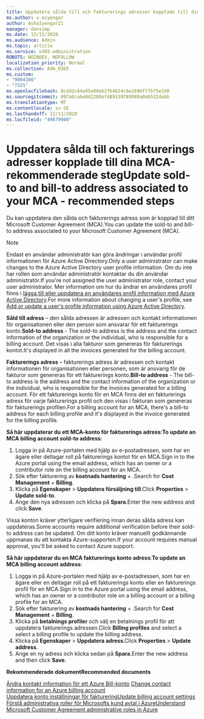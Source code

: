 ```yaml
---
title: Uppdatera sålda till och fakturerings adresser kopplade till dina MCA-rekommenderade steg
ms.author: v-aiyengar
author: AshaIyengar21
manager: dansimp
ms.date: 12/11/2020
ms.audience: Admin
ms.topic: article
ms.service: o365-administration
ROBOTS: NOINDEX, NOFOLLOW
localization_priority: Normal
ms.collection: Adm_O365
ms.custom:
- "9004166"
- "7325"
ms.openlocfilehash: 8cdd2c64a95e88eb2fb4624c6e2696f77b75e198
ms.sourcegitcommit: 097a8cabe0d2280af489159789988a0ab532dabb
ms.translationtype: MT
ms.contentlocale: sv-SE
ms.lasthandoff: 12/11/2020
ms.locfileid: "49679980"
---
```

# <a name="update-sold-to-and-bill-to-address-associated-to-your-mca---recommended-steps"></a><span data-ttu-id="a811b-102">Uppdatera sålda till och fakturerings adresser kopplade till dina MCA-rekommenderade steg</span><span class="sxs-lookup"><span data-stu-id="a811b-102">Update sold-to and bill-to address associated to your MCA - recommended steps</span></span>

<span data-ttu-id="a811b-103">Du kan uppdatera den sålda och fakturerings adress som är kopplad till ditt Microsoft Customer Agreement (MCA).</span><span class="sxs-lookup"><span data-stu-id="a811b-103">You can update the sold-to and bill-to address associated to your Microsoft Customer Agreement (MCA).</span></span> 

> [!NOTE]
> <span data-ttu-id="a811b-104">Endast en användar administratör kan göra ändringar i användar profil informationen för Azure Active Directory.</span><span class="sxs-lookup"><span data-stu-id="a811b-104">Only a user administrator can make changes to the Azure Active Directory user profile information.</span></span> <span data-ttu-id="a811b-105">Om du inte har rollen som användar administratör kontaktar du din användar administratör.</span><span class="sxs-lookup"><span data-stu-id="a811b-105">If you're not assigned the user administrator role, contact your user administrator.</span></span> <span data-ttu-id="a811b-106">Mer information om hur du ändrar en användares profil finns i [lägga till eller uppdatera en användares profil information med Azure Active Directory](https://docs.microsoft.com/azure/active-directory/fundamentals/active-directory-users-profile-azure-portal).</span><span class="sxs-lookup"><span data-stu-id="a811b-106">For more information about changing a user's profile, see [Add or update a user's profile information using Azure Active Directory](https://docs.microsoft.com/azure/active-directory/fundamentals/active-directory-users-profile-azure-portal).</span></span>

<span data-ttu-id="a811b-107">**Såld till adress** – den sålda adressen är adressen och kontakt informationen för organisationen eller den person som ansvarar för ett fakturerings konto.</span><span class="sxs-lookup"><span data-stu-id="a811b-107">**Sold-to address** - The sold-to address is the address and the contact information of the organization or the individual, who is responsible for a billing account.</span></span> <span data-ttu-id="a811b-108">Det visas i alla fakturor som genereras för fakturerings kontot.</span><span class="sxs-lookup"><span data-stu-id="a811b-108">It's displayed in all the invoices generated for the billing account.</span></span>

<span data-ttu-id="a811b-109">**Fakturerings adress** – fakturerings adress är adressen och kontakt informationen för organisationen eller personen, som är ansvarig för de fakturor som genereras för ett fakturerings konto.</span><span class="sxs-lookup"><span data-stu-id="a811b-109">**Bill-to address** - The bill-to address is the address and the contact information of the organization or the individual, who is responsible for the invoices generated for a billing account.</span></span> <span data-ttu-id="a811b-110">För ett fakturerings konto för en MCA finns det en fakturerings adress för varje fakturerings profil och den visas i fakturan som genereras för fakturerings profilen.</span><span class="sxs-lookup"><span data-stu-id="a811b-110">For a billing account for an MCA, there's a bill-to address for each billing profile and it's displayed in the invoice generated for the billing profile.</span></span>

<span data-ttu-id="a811b-111">**Så här uppdaterar du ett MCA-konto för fakturerings adress**:</span><span class="sxs-lookup"><span data-stu-id="a811b-111">**To update an MCA billing account sold-to address**:</span></span>

1. <span data-ttu-id="a811b-112">Logga in på Azure-portalen med hjälp av e-postadressen, som har en ägare eller deltagar roll på fakturerings kontot för en MCA.</span><span class="sxs-lookup"><span data-stu-id="a811b-112">Sign in to the Azure portal using the email address, which has an owner or a contributor role on the billing account for an MCA.</span></span>
1. <span data-ttu-id="a811b-113">Sök efter fakturering av **kostnads hantering**  +  .</span><span class="sxs-lookup"><span data-stu-id="a811b-113">Search for **Cost Management** + **Billing**.</span></span>
1. <span data-ttu-id="a811b-114">Klicka på **Egenskaper**  >  **Uppdatera försäljning till**.</span><span class="sxs-lookup"><span data-stu-id="a811b-114">Click **Properties** > **Update sold-to**.</span></span>
1. <span data-ttu-id="a811b-115">Ange den nya adressen och klicka på **Spara**.</span><span class="sxs-lookup"><span data-stu-id="a811b-115">Enter the new address and click **Save**.</span></span>

<span data-ttu-id="a811b-116">Vissa konton kräver ytterligare verifiering innan deras sålda adress kan uppdateras.</span><span class="sxs-lookup"><span data-stu-id="a811b-116">Some accounts require additional verification before their sold-to address can be updated.</span></span> <span data-ttu-id="a811b-117">Om ditt konto kräver manuellt godkännande uppmanas du att kontakta Azure-supporten.</span><span class="sxs-lookup"><span data-stu-id="a811b-117">If your account requires manual approval, you'll be asked to contact Azure support.</span></span>

<span data-ttu-id="a811b-118">**Så här uppdaterar du en MCA fakturerings konto adress**:</span><span class="sxs-lookup"><span data-stu-id="a811b-118">**To update an MCA billing account address**:</span></span> 

1. <span data-ttu-id="a811b-119">Logga in på Azure-portalen med hjälp av e-postadressen, som har en ägare eller en deltagar roll på ett fakturerings konto eller en fakturerings profil för en MCA.</span><span class="sxs-lookup"><span data-stu-id="a811b-119">Sign in to the Azure portal using the email address, which has an owner or a contributor role on a billing account or a billing profile for an MCA.</span></span>
1. <span data-ttu-id="a811b-120">Sök efter fakturering av **kostnads hantering**  +  .</span><span class="sxs-lookup"><span data-stu-id="a811b-120">Search for **Cost Management** + **Billing**.</span></span>
1. <span data-ttu-id="a811b-121">Klicka på **betalnings profiler** och välj en betalnings profil för att uppdatera fakturerings adressen.</span><span class="sxs-lookup"><span data-stu-id="a811b-121">Click **Billing profiles** and select a select a billing profile to update the billing address.</span></span>
1. <span data-ttu-id="a811b-122">Klicka på **Egenskaper**  >  **Uppdatera adress**.</span><span class="sxs-lookup"><span data-stu-id="a811b-122">Click **Properties** > **Update address**.</span></span>
1. <span data-ttu-id="a811b-123">Ange en ny adress och klicka sedan på **Spara**.</span><span class="sxs-lookup"><span data-stu-id="a811b-123">Enter the new address and then click **Save**.</span></span>

<span data-ttu-id="a811b-124">**Rekommenderade dokument**</span><span class="sxs-lookup"><span data-stu-id="a811b-124">**Recommended documents**</span></span>

<span data-ttu-id="a811b-125">[Ändra kontakt information för ett Azure Bill-konto](https://docs.microsoft.com/azure/cost-management-billing/manage/change-azure-account-profile) </span><span class="sxs-lookup"><span data-stu-id="a811b-125">[Change contact information for an Azure billing account](https://docs.microsoft.com/azure/cost-management-billing/manage/change-azure-account-profile) </span></span>  
[<span data-ttu-id="a811b-126">Uppdatera konto inställningar för fakturering</span><span class="sxs-lookup"><span data-stu-id="a811b-126">Update billing account settings</span></span>](https://docs.microsoft.com/microsoft-store/update-microsoft-store-for-business-account-settings)  
[<span data-ttu-id="a811b-127">Förstå administrativa roller för Microsofts kund avtal i Azure</span><span class="sxs-lookup"><span data-stu-id="a811b-127">Understand Microsoft Customer Agreement administrative roles in Azure</span></span>](https://docs.microsoft.com/azure/cost-management-billing/manage/understand-mca-roles)